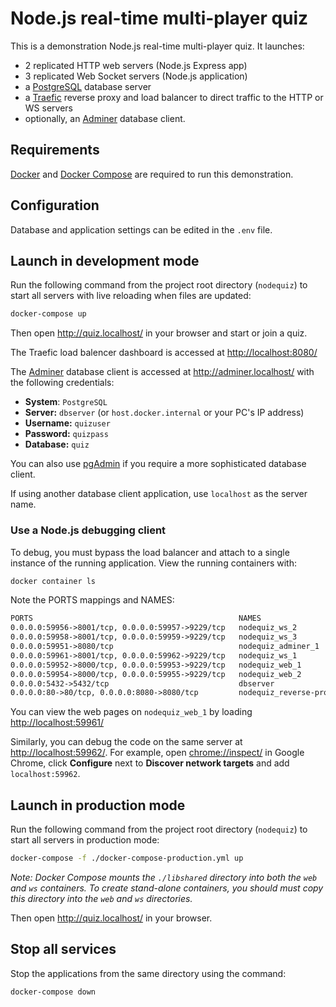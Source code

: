 # Node.js real-time multi-player quiz

This is a demonstration Node.js real-time multi-player quiz. It launches:

* 2 replicated HTTP web servers (Node.js Express app)
* 3 replicated Web Socket servers (Node.js application)
* a [PostgreSQL](https://www.postgresql.org/) database server
* a [Traefic](https://traefik.io/traefik/) reverse proxy and load balancer to direct traffic to the HTTP or WS servers
* optionally, an [Adminer](https://www.adminer.org/) database client.


## Requirements

[Docker](https://docs.docker.com/get-docker/) and [Docker Compose](https://docs.docker.com/compose/install/) are required to run this demonstration.


## Configuration

Database and application settings can be edited in the `.env` file.


## Launch in development mode

Run the following command from the project root directory (`nodequiz`) to start all servers with live reloading when files are updated:

```sh
docker-compose up
```

Then open <http://quiz.localhost/> in your browser and start or join a quiz.

The Traefic load balencer dashboard is accessed at <http://localhost:8080/>

The [Adminer](https://www.adminer.org/) database client is accessed at <http://adminer.localhost/> with the following credentials:

* **System**: `PostgreSQL`
* **Server:** `dbserver` (or `host.docker.internal` or your PC's IP address)
* **Username:** `quizuser`
* **Password:** `quizpass`
* **Database:** `quiz`

You can also use [pgAdmin](./pgadmin.md) if you require a more sophisticated database client.

If using another database client application, use `localhost` as the server name.


### Use a Node.js debugging client

To debug, you must bypass the load balancer and attach to a single instance of the running application. View the running containers with:

```sh
docker container ls
```

Note the PORTS mappings and NAMES:

```txt
PORTS                                              NAMES
0.0.0.0:59956->8001/tcp, 0.0.0.0:59957->9229/tcp   nodequiz_ws_2
0.0.0.0:59958->8001/tcp, 0.0.0.0:59959->9229/tcp   nodequiz_ws_3
0.0.0.0:59951->8080/tcp                            nodequiz_adminer_1
0.0.0.0:59961->8001/tcp, 0.0.0.0:59962->9229/tcp   nodequiz_ws_1
0.0.0.0:59952->8000/tcp, 0.0.0.0:59953->9229/tcp   nodequiz_web_1
0.0.0.0:59954->8000/tcp, 0.0.0.0:59955->9229/tcp   nodequiz_web_2
0.0.0.0:5432->5432/tcp                             dbserver
0.0.0.0:80->80/tcp, 0.0.0.0:8080->8080/tcp         nodequiz_reverse-proxy_1
```

You can view the web pages on `nodequiz_web_1` by loading <http://localhost:59961/>

Similarly, you can debug the code on the same server at <http://localhost:59962/>. For example, open <chrome://inspect/> in Google Chrome, click **Configure** next to **Discover network targets** and add `localhost:59962`.


## Launch in production mode

Run the following command from the project root directory (`nodequiz`) to start all servers in production mode:

```sh
docker-compose -f ./docker-compose-production.yml up
```

*Note: Docker Compose mounts the `./libshared` directory into both the `web` and `ws` containers. To create stand-alone containers, you should must copy this directory into the `web` and `ws` directories.*

Then open <http://quiz.localhost/> in your browser.



## Stop all services

Stop the applications from the same directory using the command:

```sh
docker-compose down
```
